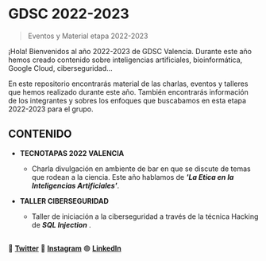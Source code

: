 # GDSC 2022-2023
> Eventos y Material etapa 2022-2023

¡Hola! Bienvenidos al año 2022-2023 de GDSC Valencia. Durante este año hemos creado contenido sobre inteligencias artificiales, bioinformática, Google Cloud, ciberseguridad...

En este repositorio encontrarás material de las charlas, eventos y talleres que hemos realizado durante este año. También encontrarás información de los integrantes y sobres los enfoques que buscabamos en esta etapa 2022-2023 para el grupo.

## CONTENIDO

- **TECNOTAPAS 2022 VALENCIA**
  * Charla divulgación en ambiente de bar en que se discute de temas que rodean a la ciencia. Este año hablamos de ***'La Etica en la Inteligencias Artificiales'***.
  
- **TALLER CIBERSEGURIDAD**
  * Taller de iniciación a la ciberseguridad a través de la técnica Hacking de ***SQL Injection*** .
  
##
:link: [**Twitter**](https://twitter.com/DSC_Valencia?s=20)
:blue_heart: [**Instagram**](https://instagram.com/gdsc_valencia?igshid=ZDdkNTZiNTM=)
:green_circle: [**LinkedIn**](https://www.linkedin.com/feed/update/urn:li:activity:6999701753763893248?updateEntityUrn=urn%3Ali%3Afs_feedUpdate%3A%28V2%2Curn%3Ali%3Aactivity%3A6999701753763893248%29)
